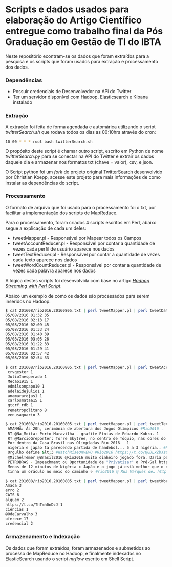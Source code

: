 # Scripts e dados usados para elaboração do Artigo Científico entregue como trabalho final da Pós Graduação em Gestão de TI do IBTA

Neste repositório econtram-se os dados que foram extraídos para a pesquisa e os scripts que foram usados para extração e processamento dos dados.

### Dependências

* Possuir credenciais de Desenvolvedor na APi do Twitter
* Ter um servidor disponível com Hadoop, Elasticsearch e Kibana instalado

### Extração

A extração foi feita de forma agendada e automárica utilizando o script *twitterSearch.sh* que rodava todos os dias as 00:10hrs através do cron:
```sh
10 00 * * * root bash twitterSearch.sh
```
O propósito deste script é chamar outro script, escrito em Python de nome *twitterSearch.py*  para se conectar na API do Twitter e extrair os dados daquele dia e armazenar nos formatos txt (chave = valor), csv, e json.

O Script python foi um *fork* do projeto original [TwitterSearch] desenvolvido por Christian Koepp, acesse este projeto para mais informações de como instalar as dependências do script.

### Processamento

O formato de arquivo que foi usado para o processamento foi o txt, por facilitar a implementação dos scripts de MapReduce.

Para o processamento, foram criados 4 scripts escritos em Perl, abaixo segue a explicação de cada um deles:

* tweetMapper.pl - Responsável por Mapear todos os Campos
* tweetAccountReducer.pl - Responsável por contar a quantidade de vezes cada perfíl de usuário aparece nos dados
* tweetTextReducer.pl - Responsável por contar a quantidade de vezes cada texto aparece nos dados
* tweetWordCountReducer.pl - Responsável por contar a quantidade de vezes cada palavra aparece nos dados

A lógica destes scripts foi desenvolvida com base no artigo *[Hadoop Streaming with Perl Script]*.

Abaixo um exemplo de como os dados são processados para serem inseridos no Hadoop:

```sh
$ cat 201608/rio2016.20160805.txt | perl tweetMapper.pl | perl tweetDateTimeReducer.pl
05/08/2016 01:32 35
05/08/2016 02:13 17
05/08/2016 02:09 45
05/08/2016 01:33 24
05/08/2016 01:40 39
05/08/2016 03:05 26
05/08/2016 01:22 33
05/08/2016 01:29 41
05/08/2016 02:57 42
05/08/2016 02:54 33

$ cat 201608/rio2016.20160805.txt | perl tweetMapper.pl | perl tweetAccountReducer.pl
 crvgester 1
 JulioInesperado 1
 Mecao1915 1
 edmilsonpapo10 1
 adelaidejulio1 1
 anamararojas1 1
 carlosmataa15 1
 gtcrf_rdb 1
 remetropolitano 8
 venusaquario 3

$ cat 201608/rio2016.20160805.txt | perl tweetMapper.pl | perl tweetTextReducer.pl
 AMANHÃ: Às 20h, cerimônia de abertura dos Jogos Olímpicos #Rio2016 .  1
 RT @Na_Moita: Porto Maravilha - grafite Etnias de Eduardo Kobra. 1
 RT @MarcioGreporter: Torre Skytree, no centro de Tóquio, nas cores do Brasil! #Rio2016 https://t.co/nKwGu2Doxe 3
 Por dentro da Casa Brasil nas Olimpíadas Rio 2016   1
 nigéria e japão tá parecendo partida de handebol... 5 a 3 nigéria.. #Rio2016 1
 Orgulho define &lt;3 #WatchRiseOnVEVO #Rio2016 https://t.co/QGDLxZbXz8 1
 @MichelTemer @Brasil2016 @Rio2016 muito dinheiro jogado fora. Daria para ajudar os pobres de Alagoas. Seria bem melhor para vc Michel 1
 PETROBRAS - Impeachment ou Oportunidade de "Privatizar" o Pré-Sal https://t.co/9XObyC69Sp #Rio2016 Senado #ForaTemer https://t.co/DO8wLilxwq 1
 Menos de 12 minutos de Nigéria x Japão e o jogo já está melhor que o do Brasil. #Rio2016 1
 tinha um oráculo no meio do caminho ✨ #rio2016 @ Rua Marquês de… https://t.co/r1OrjRAXAt 1

$ cat 201608/rio2016.20160805.txt | perl tweetMapper.pl | perl tweetWordCountReducer.pl
Amada 3
erro 2
CATS 6
alguém 2
https://t.co/ThTmh0nDzJ 1
ciências 1
@OdeCarvalho 3
oferece 17
credencial 2
```

### Armazenamento e Indexação

Os dados que foram extraídos, foram armazenados e submetidos ao processo de MapReduce no Hadoop, e finalmente indexados no ElasticSearch usando o script *mrflow* escrito em Shell Script.

[TwitterSearch]: <https://github.com/ckoepp/TwitterSearch>
[Hadoop Streaming with Perl Script]: <https://hadoopavenue.wordpress.com/2014/10/02/hadoop-streaming-with-perl-script/>
